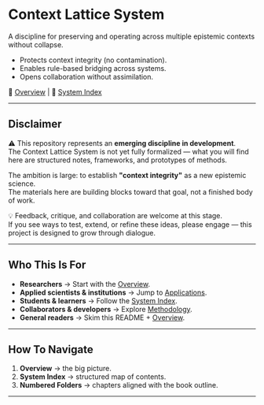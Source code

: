 # Context Lattice System

A discipline for preserving and operating across multiple epistemic contexts without collapse.  

- Protects context integrity (no contamination).  
- Enables rule-based bridging across systems.  
- Opens collaboration without assimilation.  

📘 [Overview](00-overview.md) | 📑 [System Index](00-system-index.md)

---

## Disclaimer

⚠️ This repository represents an **emerging discipline in development**.  
The Context Lattice System is not yet fully formalized — what you will find here are structured notes, frameworks, and prototypes of methods.  

The ambition is large: to establish **"context integrity"** as a new epistemic science.  
The materials here are building blocks toward that goal, not a finished body of work.  

💡 Feedback, critique, and collaboration are welcome at this stage.  
If you see ways to test, extend, or refine these ideas, please engage — this project is designed to grow through dialogue.  

---

## Who This Is For
- **Researchers** → Start with the [Overview](00-overview.md).  
- **Applied scientists & institutions** → Jump to [Applications](04-applications/).  
- **Students & learners** → Follow the [System Index](00-system-index.md).  
- **Collaborators & developers** → Explore [Methodology](03-methodology/).  
- **General readers** → Skim this README + [Overview](00-overview.md).  

---

## How To Navigate
1. **Overview** → the big picture.  
2. **System Index** → structured map of contents.  
3. **Numbered Folders** → chapters aligned with the book outline.  

---
